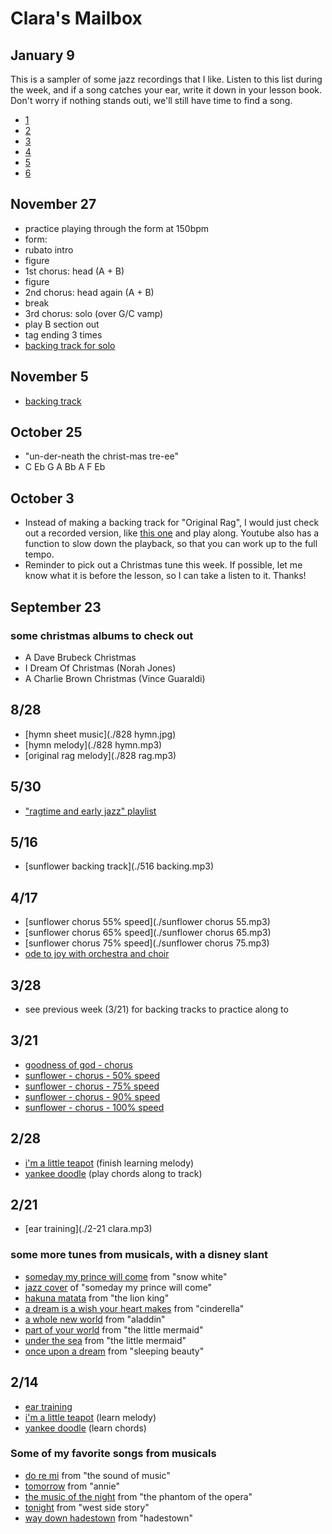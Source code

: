 # Clara's Mailbox

## January 9

This is a sampler of some jazz recordings that I like. Listen to this list during the week, and if a song catches your ear, write it down in your lesson book. Don't worry if nothing stands outi, we'll still have time to find a song.

- [1](https://www.youtube.com/watch?v=HSCaGOvbPL4)
- [2](https://www.youtube.com/watch?v=cdhHOFv5suY)
- [3](https://www.youtube.com/watch?v=5mMEQEgGAJY)
- [4](https://www.youtube.com/watch?v=tCrrZ1NnCuM)
- [5](https://www.youtube.com/watch?v=j9GgmGLPbWU)
- [6](https://www.youtube.com/watch?v=APehTNfDQP8)

## November 27

- practice playing through the form at 150bpm
- form:
- rubato intro
- figure
- 1st chorus: head (A + B)
- figure
- 2nd chorus: head again (A + B)
- break
- 3rd chorus: solo (over G/C vamp)
- play B section out
- tag ending 3 times
- [backing track for solo](./1127.mp3)

## November 5

- [backing track](./backing.mp3)

## October 25

- "un-der-neath the christ-mas tre-ee"
- C Eb G A Bb A F Eb

## October 3

- Instead of making a backing track for "Original Rag", I would just check out a recorded version, like [this one](https://www.youtube.com/watch?v=msNjpgkrTW0) and play along. Youtube also has a function to slow down the playback, so that you can work up to the full tempo.
- Reminder to pick out a Christmas tune this week. If possible, let me know what it is before the lesson, so I can take a listen to it. Thanks!

## September 23
### some christmas albums to check out
- A Dave Brubeck Christmas
- I Dream Of Christmas (Norah Jones)
- A Charlie Brown Christmas (Vince Guaraldi)

## 8/28

- [hymn sheet music](./828 hymn.jpg)
- [hymn melody](./828 hymn.mp3)
- [original rag melody](./828 rag.mp3)

## 5/30

- ["ragtime and early jazz" playlist](https://open.spotify.com/playlist/6qXMts7ox72toSfYTbAKc3?si=71b344075f064f4e)

## 5/16

- [sunflower backing track](./516 backing.mp3)

## 4/17

- [sunflower chorus 55% speed](./sunflower chorus 55.mp3)
- [sunflower chorus 65% speed](./sunflower chorus 65.mp3)
- [sunflower chorus 75% speed](./sunflower chorus 75.mp3)
- [ode to joy with orchestra and choir](https://www.youtube.com/watch?v=tOGP2C6-sO0)

## 3/28

- see previous week (3/21) for backing tracks to practice along to

## 3/21
- [goodness of god - chorus](./goodness_of_god_chorus.mp3)
- [sunflower - chorus - 50% speed](./sunflower_chorus50.mp3)
- [sunflower - chorus - 75% speed](./sunflower_chorus75.mp3)
- [sunflower - chorus - 90% speed](./sunflower_chorus90.mp3)
- [sunflower - chorus - 100% speed](./sunflower_chorus100.mp3)

## 2/28
- [i'm a little teapot](./teapot-c.mp3) (finish learning melody)
- [yankee doodle](./yankee-c.mp3) (play chords along to track)

## 2/21
- [ear training](./2-21 clara.mp3)

### some more tunes from musicals, with a disney slant
- [someday my prince will come](https://www.youtube.com/watch?v=HLQ2sYxktMQ) from "snow white"
- [jazz cover](https://www.youtube.com/watch?v=HSCaGOvbPL4) of "someday my prince will come"
- [hakuna matata](https://www.youtube.com/watch?v=kaOIxll4LCA) from "the lion king"
- [a dream is a wish your heart makes](https://www.youtube.com/watch?v=1i8XVQ2pswg) from "cinderella"
- [a whole new world](https://www.youtube.com/watch?v=0eWUhXPhIaE) from "aladdin"
- [part of your world](https://www.youtube.com/watch?v=SXKlJuO07eM) from "the little mermaid"
- [under the sea](https://www.youtube.com/watch?v=GC_mV1IpjWA) from "the little mermaid"
- [once upon a dream](https://www.youtube.com/watch?v=TXbHShUnwxY) from "sleeping beauty"

## 2/14
- [ear training](./2-14-clara.mp3)
- [i'm a little teapot](./teapot-c.mp3) (learn melody)
- [yankee doodle](./yankee-c.mp3) (learn chords)

### Some of my favorite songs from musicals
- [do re mi](https://www.youtube.com/watch?v=drnBMAEA3AM) from "the sound of music"
- [tomorrow](https://www.youtube.com/watch?v=rHZCSYBNytk) from "annie"
- [the music of the night](https://www.youtube.com/watch?v=7DsXJz0k9Vs) from "the phantom of the opera"
- [tonight](https://www.youtube.com/watch?v=m7xTvb-FAhQ) from "west side story"
- [way down hadestown](https://www.youtube.com/watch?v=XKwDFDDr_VA) from "hadestown"
